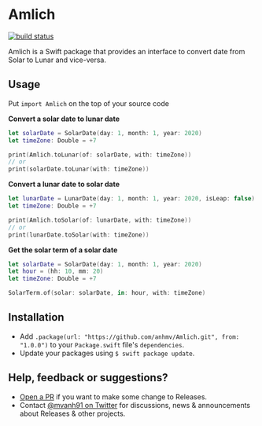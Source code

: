 # Amlich

[![build status](https://travis-ci.org/anhmv/Amlich.svg?branch=master)](https://github.com/anhmv/Amlich)

Amlich is a Swift package that provides an interface to convert date from Solar to Lunar and vice-versa.


## Usage

Put `import Amlich` on the top of your source code

**Convert a solar date to lunar date**

```swift
let solarDate = SolarDate(day: 1, month: 1, year: 2020)
let timeZone: Double = +7

print(Amlich.toLunar(of: solarDate, with: timeZone))
// or
print(solarDate.toLunar(with: timeZone))
```

**Convert a lunar date to solar date**

```swift
let lunarDate = LunarDate(day: 1, month: 1, year: 2020, isLeap: false)
let timeZone: Double = +7

print(Amlich.toSolar(of: lunarDate, with: timeZone))
// or
print(lunarDate.toSolar(with: timeZone))
```

**Get the solar term of a solar date**

```swift
let solarDate = SolarDate(day: 1, month: 1, year: 2020)
let hour = (hh: 10, mm: 20)
let timeZone: Double = +7

SolarTerm.of(solar: solarDate, in: hour, with: timeZone)
```

## Installation

- Add `.package(url: "https://github.com/anhmv/Amlich.git", from: "1.0.0")` to your `Package.swift` file's `dependencies`.
- Update your packages using `$ swift package update`.


## Help, feedback or suggestions?

- [Open a PR](https://github.com/anhmv/Amlich/pull/new/master) if you want to make some change to Releases.
- Contact [@mvanh91 on Twitter](https://twitter.com/mvanh91) for discussions, news & announcements about Releases & other projects.
